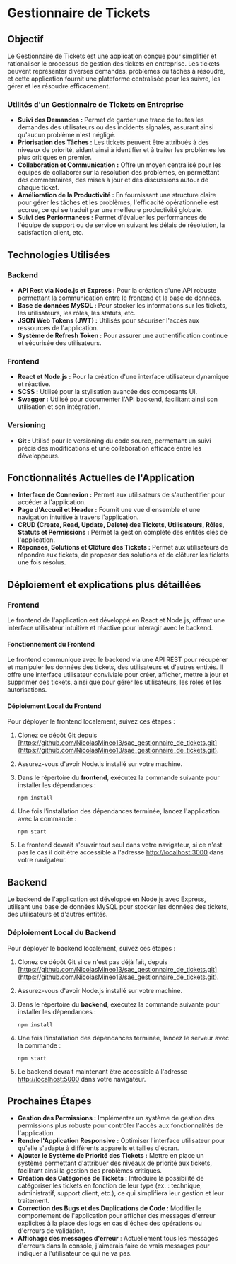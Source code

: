 # Gestionnaire de Tickets

## Objectif

Le Gestionnaire de Tickets est une application conçue pour simplifier et rationaliser le processus de gestion des tickets en entreprise. Les tickets peuvent représenter diverses demandes, problèmes ou tâches à résoudre, et cette application fournit une plateforme centralisée pour les suivre, les gérer et les résoudre efficacement.

### Utilités d'un Gestionnaire de Tickets en Entreprise

- **Suivi des Demandes :** Permet de garder une trace de toutes les demandes des utilisateurs ou des incidents signalés, assurant ainsi qu'aucun problème n'est négligé.
- **Priorisation des Tâches :** Les tickets peuvent être attribués à des niveaux de priorité, aidant ainsi à identifier et à traiter les problèmes les plus critiques en premier.
- **Collaboration et Communication :** Offre un moyen centralisé pour les équipes de collaborer sur la résolution des problèmes, en permettant des commentaires, des mises à jour et des discussions autour de chaque ticket.
- **Amélioration de la Productivité :** En fournissant une structure claire pour gérer les tâches et les problèmes, l'efficacité opérationnelle est accrue, ce qui se traduit par une meilleure productivité globale.
- **Suivi des Performances :** Permet d'évaluer les performances de l'équipe de support ou de service en suivant les délais de résolution, la satisfaction client, etc.

## Technologies Utilisées

### Backend

- **API Rest via Node.js et Express :** Pour la création d'une API robuste permettant la communication entre le frontend et la base de données.
- **Base de données MySQL :** Pour stocker les informations sur les tickets, les utilisateurs, les rôles, les statuts, etc.
- **JSON Web Tokens (JWT) :** Utilisés pour sécuriser l'accès aux ressources de l'application.
- **Système de Refresh Token :** Pour assurer une authentification continue et sécurisée des utilisateurs.

### Frontend

- **React et Node.js :** Pour la création d'une interface utilisateur dynamique et réactive.
- **SCSS :** Utilisé pour la stylisation avancée des composants UI.
- **Swagger :** Utilisé pour documenter l'API backend, facilitant ainsi son utilisation et son intégration.

### Versioning

- **Git :** Utilisé pour le versioning du code source, permettant un suivi précis des modifications et une collaboration efficace entre les développeurs.

## Fonctionnalités Actuelles de l'Application

- **Interface de Connexion :** Permet aux utilisateurs de s'authentifier pour accéder à l'application.
- **Page d'Accueil et Header :** Fournit une vue d'ensemble et une navigation intuitive à travers l'application.
- **CRUD (Create, Read, Update, Delete) des Tickets, Utilisateurs, Rôles, Statuts et Permissions :** Permet la gestion complète des entités clés de l'application.
- **Réponses, Solutions et Clôture des Tickets :** Permet aux utilisateurs de répondre aux tickets, de proposer des solutions et de clôturer les tickets une fois résolus.

## Déploiement et explications plus détaillées

### Frontend

Le frontend de l'application est développé en React et Node.js, offrant une interface utilisateur intuitive et réactive pour interagir avec le backend.

#### Fonctionnement du Frontend

Le frontend communique avec le backend via une API REST pour récupérer et manipuler les données des tickets, des utilisateurs et d'autres entités. Il offre une interface utilisateur conviviale pour créer, afficher, mettre à jour et supprimer des tickets, ainsi que pour gérer les utilisateurs, les rôles et les autorisations.

#### Déploiement Local du Frontend

Pour déployer le frontend localement, suivez ces étapes :

1. Clonez ce dépôt Git depuis [https://github.com/NicolasMineo13/sae_gestionnaire_de_tickets.git](https://github.com/NicolasMineo13/sae_gestionnaire_de_tickets.git).
2. Assurez-vous d'avoir Node.js installé sur votre machine.
3. Dans le répertoire du **frontend**, exécutez la commande suivante pour installer les dépendances :

   ```
   npm install
   ```
4. Une fois l'installation des dépendances terminée, lancez l'application avec la commande :

   ```
   npm start
   ```
5. Le frontend devrait s'ouvrir tout seul dans votre navigateur, si ce n'est pas le cas il doit être accessible à l'adresse [http://localhost:3000](http://localhost:3000) dans votre navigateur.

## Backend

Le backend de l'application est développé en Node.js avec Express, utilisant une base de données MySQL pour stocker les données des tickets, des utilisateurs et d'autres entités.

### Déploiement Local du Backend

Pour déployer le backend localement, suivez ces étapes :

1. Clonez ce dépôt Git si ce n'est pas déjà fait, depuis [https://github.com/NicolasMineo13/sae_gestionnaire_de_tickets.git](https://github.com/NicolasMineo13/sae_gestionnaire_de_tickets.git).
2. Assurez-vous d'avoir Node.js installé sur votre machine.
3. Dans le répertoire du **backend**, exécutez la commande suivante pour installer les dépendances :

   ```
   npm install
   ```
4. Une fois l'installation des dépendances terminée, lancez le serveur avec la commande :

   ```
   npm start
   ```
5. Le backend devrait maintenant être accessible à l'adresse [http://localhost:5000](http://localhost:port) dans votre navigateur.

## Prochaines Étapes

- **Gestion des Permissions :** Implémenter un système de gestion des permissions plus robuste pour contrôler l'accès aux fonctionnalités de l'application.
- **Rendre l'Application Responsive :** Optimiser l'interface utilisateur pour qu'elle s'adapte à différents appareils et tailles d'écran.
- **Ajouter le Système de Priorité des Tickets :** Mettre en place un système permettant d'attribuer des niveaux de priorité aux tickets, facilitant ainsi la gestion des problèmes critiques.
- **Création des Catégories de Tickets :** Introduire la possibilité de catégoriser les tickets en fonction de leur type (ex. : technique, administratif, support client, etc.), ce qui simplifiera leur gestion et leur traitement.
- **Correction des Bugs et des Duplications de Code :** Modifier le comportement de l'application pour afficher des messages d'erreur explicites à la place des logs en cas d'échec des opérations ou d'erreurs de validation.
- **Affichage des messages d'erreur** : Actuellement tous les messages d'erreurs dans la console, j'aimerais faire de vrais messages pour indiquer à l'utilisateur ce qui ne va pas.
